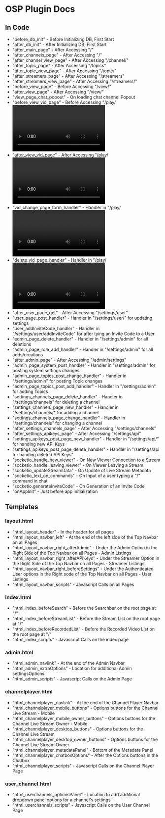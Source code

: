 # OSP Plugin Docs

## In Code

* "before_db_init" - Before Initializing DB, First Start
* "after_db_init" - After Initializing DB, First Start
* "after_main_page" - After Accessing "/"
* "after_channels_page" - After Accessing "/"
* "after_channel_view_page" - After Accessing "/channel/<channel ID>"
* "after_topic_page" - After Accessing "/topics"
* "after_topic_view_page" - After Accessing "/topic/<topic ID>"
* "after_streamers_page" - After Accessing "/streamers"
* "after_streamers_view_page" - After Accessing "/streamers/<User ID>"
* "before_view_page" - Before Accessing "/view/<Channel ID>"
* "after_view_page" - After Accessing "/view/<Channel ID>"
* "view_page_chat_popout" - On loading chat channel Popout
* "before_view_vid_page" - Before Accessing "/play/<Video ID>"
* "after_view_vid_page" - After Accessing "/play/<Video ID>"
* "vid_change_page_form_handler" - Handler in "/play/<Video ID>/change" for changing Video Metadata
* "delete_vid_page_handler" - Handler in "/play/<Video ID>/delete' for deleting recorded Videos
* "after_user_page_get" - After Accessing "/settings/user"
* "user_page_post_handler" - Handler in "/settings/user/" for updating settings
* "user_addInviteCode_handler" - Handler in "/settings/user/addInviteCode" for after tying an Invite Code to a User
* "admin_page_delete_handler" - Handler in "/settings/admin" for all deletions
* "admin_page_role_add_handler" - Handler in "/settings/admin" for all adds/creations
* "after_admin_page" - After Accessing "/admin/settings"
* "admin_page_system_post_handler" - Handler in "/settings/admin" for posting system settings changes
* "admin_page_topics_post_change_handler" - Handler in "/settings/admin" for posting Topic changes
* "admin_page_topics_post_add_handler" - Handler in "/settings/admin" for adding Topics
* "settings_channels_page_delete_handler" - Handler in "/settings/channels" for deleting a channel
* "settings_channels_page_new_handler" - Handler in "/settings/channels/" for adding a channel
* "settings_channels_page_change_handler" - Handler in "/settings/channels" for changing a channel
* "after_settings_channels_page" - After Accessing "/settings/channels"
* "after_settings_apikeys_page" - After Accessing "/settings/api"
* "settings_apikeys_post_page_new_handler" - Handler in "/settings/api/" for handing new API Keys
* "settings_apikeys_post_page_delete_handler" - Handler in "/settings/api for handing deleted API Keys"
* "socketio_handle_new_viewer" - On New Viewer Connection to a Stream
* "socketio_handle_leaving_viewer" - On Viewer Leaving a Stream
* "socketio_updateStreamData" - On Update of Live Stream Metadata
* "socketio_text_on_commands" - On Input of a user typing a "/" command in chat
* "socketio.generateInviteCode" - On Generation of an Invite Code
* "onAppInit" - Just before app initialization

## Templates
### layout.html
* "html_layout_header" - In the header for all pages
* "html_layout_navbar_left" - At the end of the left side of the Top Navbar on all Pages
* "html_layout_navbar_right_afterAdmin" - Under the Admin Option in the Right Side of the Top Navbar on all Pages - Admin Listings
* "html_layout_navbar_right_afterAPIKeys" - Under the Streamer Option in the Right Side of the Top Navbar on all Pages - Streamer Listings
* "html_layout_navbar_right_beforeSettings" - Under the Authenticated User options in the Right sode of the Top Navbar on all Pages - User Listings
* "html_layout_navbar_scripts" - Javascript Calls on all Pages
### index.html
* "html_index_beforeSearch" - Before the Searchbar on the root page at "/"
* "html_index_beforeStreamList" - Before the Stream List on the root page at "/"
* "html_index_beforeRecordedList" - Before the Recorded Video List on the root page at "/"
* "html_index_scripts" - Javascript Calls on the index page
### admin.html
* "html_admin_navlink" - At the end of the Admin Navbar
* "html_admin_extraOptions" - Location for additional Admin settingsOptions
* "html_admin_scripts" - Javascript Calls on the Admin Page

### channelplayer.html
* "html_channelplayer_navlink" - At the end of the Channel Player Navbar
* "html_channelplayer_mobile_buttons" - Options buttons for the Channel Live Stream - Mobile
* "html_channelplayer_mobile_owner_buttons" - Options buttons for the Channel Live Stream Owner - Mobile
* "html_channelplayer_desktop_buttons" - Options buttons for the Channel Live Stream
* "html_channelplayer_desktop_owner_buttons" - Options buttons for the Channel Live Stream Owner
* "html_channelplayer_metadataPanel" - Bottom of the Metadata Panel
* "html_channelplayer_chatboxOptions" - After the Options buttons in the Chatbox
* "html_channelplayer_scripts" - Javascript Calls on the Channel Player Page

### user_channel.html
* "html_userchannels_optionsPanel" - Location to add additional dropdown panel options for a channel's settings
* "html_userchannels_scripts" - Javascript Calls on the User Channel Page